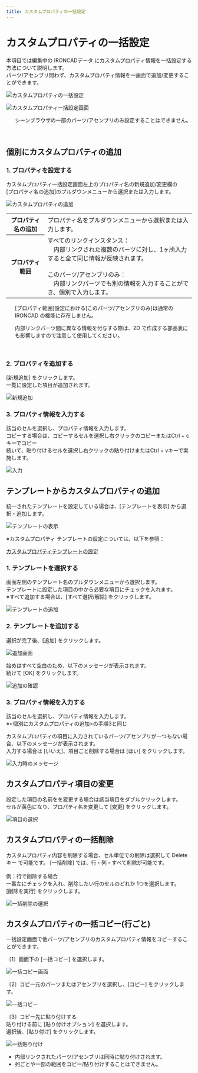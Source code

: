 ```yaml
---
title: カスタムプロパティの一括設定
---
```


# カスタムプロパティの一括設定
本項目では編集中の IRONCADデータ にカスタムプロパティ情報を一括設定する方法について説明します。<br>
パーツ/アセンブリ問わず、カスタムプロパティ情報を一画面で追加/変更することができます。

![カスタムプロパティの一括設定](./img/Ctpy_001.png)

![カスタムプロパティ一括設定画面](./img/Ctpy_002.png)

<div class="note">
<ul>
シーンブラウザの一部のパーツ/アセンブリのみ設定することはできません。<br>
</ul>
</div>
<br/>

## 個別にカスタムプロパティの追加

### 1. プロパティを設定する
カスタムプロパティ一括設定画面左上のプロパティ名の新規追加/変更欄の<br>
[プロパティ名の追加]のプルダウンメニューから選択または入力します。
 
![カスタムプロパティの追加](./img/Ctpy_003.png)

<table>
<tr>
<th>プロパティ名の追加</th>
<td>プロパティ名をプルダウンメニューから選択または入力します。</td>
</tr>
<tr>
<th>プロパティ範囲</th>
<td>すべてのリンクインスタンス：<br>
　内部リンクされた複数のパーツに対し、1ヶ所入力すると全て同じ情報が反映されます。<br>
<br>
このパーツ/アセンブリのみ：<br>
　内部リンクパーツでも別の情報を入力することができ、個別で入力します。
</td>
</tr>
</table>

<div class="note">
<ul>
[プロパティ範囲]設定における[このパーツ/アセンブリのみ]は通常の IRONCAD の機能に存在しません。
</ul>
</div>

<div class="caution">
<ul>
内部リンクパーツ間に異なる情報を付与する際は、2D で作成する部品表にも影響しますので注意して使用してください。
</ul>
</div>
<br/>

### 2. プロパティを追加する

[新規追加] をクリックします。<br>
一覧に設定した項目が追加されます。

![新規追加](./img/Ctpy_004.png)

### 3. プロパティ情報を入力する
該当のセルを選択し、プロパティ情報を入力します。<br>
コピーする場合は、コピーするセルを選択し右クリックのコピーまたはCtrl + cキーでコピー<br>
続いて、貼り付けるセルを選択し右クリックの貼り付けまたはCtrl + vキーで実施します。

![入力](./img/Ctpy_005.png)


## テンプレートからカスタムプロパティの追加
統一されたテンプレートを設定している場合は、[テンプレートを表示] から選択・追加します。

![テンプレートの表示](./img/Ctpy_007.png)

※カスタムプロパティ テンプレートの設定については、以下を参照：

[カスタムプロパティテンプレートの設定](../setup_admin/Master/Ctpy_temp.md)


### 1. テンプレートを選択する

画面左側のテンプレート名のプルダウンメニューから選択します。<br>
テンプレートに設定した項目の中から必要な項目にチェックを入れます。<br>
※すべて追加する場合は、[すべて選択/解除] をクリックします。

![テンプレートの追加](./img/Ctpy_008.png)


### 2. テンプレートを追加する
選択が完了後、[追加] をクリックします。

![追加画面](./img/Ctpy_009.png)

始めはすべて空白のため、以下のメッセージが表示されます。<br>
続けて [OK] をクリックします。

![追加の確認](./img/Ctpy_010.png)

### 3. プロパティ情報を入力する
該当のセルを選択し、プロパティ情報を入力します。<br>
※<個別にカスタムプロパティの追加>の手順3と同じ


カスタムプロパティの項目に入力されているパーツ/アセンブリが一つもない場合、以下のメッセージが表示されます。<br>
入力する場合は [いいえ]、項目ごと削除する場合は [はい] をクリックします。

![入力時のメッセージ](./img/Ctpy_011.png)


## カスタムプロパティ項目の変更

設定した項目の名前をを変更する場合は該当項目をダブルクリックします。<br>
セルが黄色になり、プロパティ名を変更して [変更] をクリックします。

![項目の選択](./img/Ctpy_012.png)


## カスタムプロパティの一括削除
カスタムプロパティ内容を削除する場合、セル単位での削除は選択して Deleteキー で可能です。
[一括削除] では、行・列・すべて削除が可能です。<br>
<br>
例：行で削除する場合<br>
一番左にチェックを入れ、削除したい行のセルのどれか 1つを選択します。<br>
[削除を実行] をクリックします。

![一括削除の選択](./img/Ctpy_013.png)


## カスタムプロパティの一括コピー(行ごと)
一括設定画面で他パーツ/アセンブリのカスタムプロパティ情報をコピーすることができます。<br>

〔1〕画面下の [一括コピー] を選択します。

![一括コピー画面](./img/Ctpy_014.png)

〔2〕コピー元のパーツまたはアセンブリを選択し、[コピー] をクリックします。

![一括コピー](./img/Ctpy_015.png)

〔3〕コピー先に貼り付けする<br>
貼り付ける前に [貼り付けオプション] を選択します。<br>
選択後、[貼り付け] をクリックします。

![一括貼り付け](./img/Ctpy_016.png)

<div class="note">
<ul>
<li>内部リンクされたパーツ/アセンブリは同時に貼り付けされます。</li>
<li>列ごとや一部の範囲をコピー/貼り付けすることはできません。</li>
</ul>
</div>
<br/>
